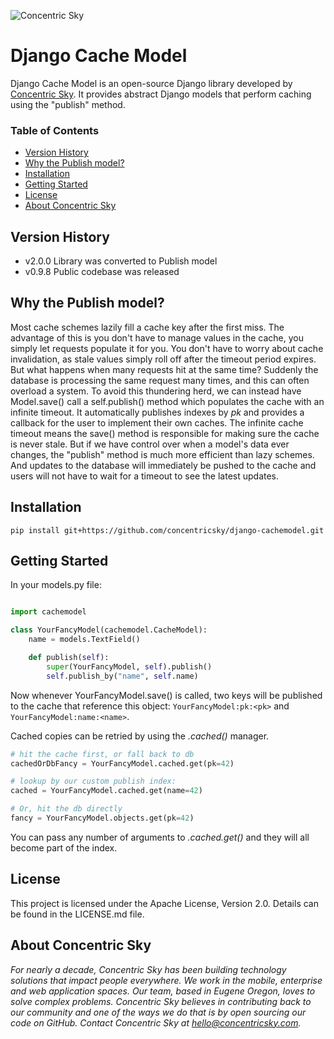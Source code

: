![Concentric Sky](https://concentricsky.com/media/uploads/images/csky_logo.jpg)

# Django Cache Model

Django Cache Model is an open-source Django library developed by [Concentric Sky](http://concentricsky.com/). It provides abstract Django models that perform caching using the "publish" method.


### Table of Contents
- [Version History](#version-history)
- [Why the Publish model?](#why-the-publish-model)
- [Installation](#installation)
- [Getting Started](#getting-started)
- [License](#license)
- [About Concentric Sky](#about-concentric-sky)

## Version History

- v2.0.0 Library was converted to Publish model
- v0.9.8 Public codebase was released


## Why the Publish model?

Most cache schemes lazily fill a cache key after the first miss. The advantage of this is you don't have to manage values in the cache, you simply let requests populate it for you. You don't have to worry about cache invalidation, as stale values simply roll off after the timeout period expires. But what happens when many requests hit at the same time? Suddenly the database is processing the same request many times, and this can often overload a system. To avoid this thundering herd, we can instead have Model.save() call a self.publish() method which populates the cache with an infinite timeout. It automatically publishes indexes by _pk_ and provides a callback for the user to implement their own caches. The infinite cache timeout means the save() method is responsible for making sure the cache is never stale. But if we have control over when a model's data ever changes, the "publish" method is much more efficient than lazy schemes. And updates to the database will immediately be pushed to the cache and users will not have to wait for a timeout to see the latest updates.


## Installation

    pip install git+https://github.com/concentricsky/django-cachemodel.git


## Getting Started


In your models.py file:

```python

import cachemodel

class YourFancyModel(cachemodel.CacheModel):
    name = models.TextField()

    def publish(self):
        super(YourFancyModel, self).publish()
        self.publish_by("name", self.name)
```

Now whenever YourFancyModel.save() is called, two keys will be published to the cache that reference this object: `YourFancyModel:pk:<pk>` and `YourFancyModel:name:<name>`.

Cached copies can be retried by using the _.cached()_ manager.

```python
# hit the cache first, or fall back to db
cachedOrDbFancy = YourFancyModel.cached.get(pk=42)   

# lookup by our custom publish index:
cached = YourFancyModel.cached.get(name=42)

# Or, hit the db directly
fancy = YourFancyModel.objects.get(pk=42)

```


You can pass any number of arguments to _.cached.get()_ and they will all become part of the index.


## License

This project is licensed under the Apache License, Version 2.0. Details can be found in the LICENSE.md file.


## About Concentric Sky

_For nearly a decade, Concentric Sky has been building technology solutions that impact people everywhere. We work in the mobile, enterprise and web application spaces. Our team, based in Eugene Oregon, loves to solve complex problems. Concentric Sky believes in contributing back to our community and one of the ways we do that is by open sourcing our code on GitHub. Contact Concentric Sky at hello@concentricsky.com._

